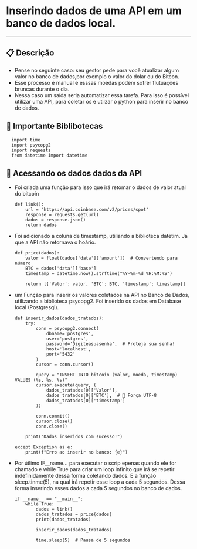 # Inserindo dados de uma API em um banco de dados local.
-----------------------------------------------------------------------
## 📋 Descrição

  - Pense no seguinte caso: seu gestor pede para você atualizar algum valor no banco de dados,por exemplo o valor do dolar ou do Bitcon. 
  - Esse processo é manual e esssas moedas podem sofrer flutuações bruncas durante o dia.
  - Nessa caso um saída seria automatizar essa tarefa. Para isso é possível utilizar uma API, para coletar os e utilzar o python para inserir no banco de dados.

  
## 📖 Importante Biblibotecas 

      import time 
      import psycopg2 
      import requests 
      from datetime import datetime

## 📃 Acessando os dados dados da API 

- Foi criada uma função para isso que irá retomar o dados de valor atual do bitcoin 

      def link():
          url = "https://api.coinbase.com/v2/prices/spot"
          response = requests.get(url)
          dados = response.json()
          return dados

- Foi adicionado a coluna de timestamp, utiliando a biblioteca datetim. Já que a API não retornava o hoário.

      def price(dados):
          valor = float(dados['data']['amount'])  # Convertendo para número
          BTC = dados['data']['base']
          timestamp = datetime.now().strftime("%Y-%m-%d %H:%M:%S")
      
          return [{'Valor': valor, 'BTC': BTC, 'timestamp': timestamp}]

- um Função para inserir os valores coletados na API no Banco de Dados, utilizando a biblioteca psycopg2. Foi inserido os dados em Database local (Postgresql). 

      def inserir_dados(dados_tratados):
          try:
              conn = psycopg2.connect(
                  dbname='postgres',
                  user='postgres',
                  password='Digiteasuasenha',  # Proteja sua senha!
                  host='localhost',
                  port='5432'
              )
              cursor = conn.cursor()
      
              query = "INSERT INTO bitcoin (valor, moeda, timestamp) VALUES (%s, %s, %s)"
              cursor.execute(query, (
                  dados_tratados[0]['Valor'],
                  dados_tratados[0]['BTC'],  # 🔹 Força UTF-8
                  dados_tratados[0]['timestamp']
              ))
      
              conn.commit()
              cursor.close()
              conn.close()
  
          print("Dados inseridos com sucesso!")
  
      except Exception as e:
          print(f"Erro ao inserir no banco: {e}")

- Por útlimo IF__name... para executar o scrip epenas quando ele for chamado e while True para criar um loop infinito que irá se repetir indefinidamente dessa forma coletando dados. E a função sleep.tinme(5), na qual irá repetir esse loop a cada 5 segundos. Dessa forma inserindo esses dados a cada 5 segundos no banco de dados.

 
      if __name__ == "__main__":
          while True:
              dados = link()
              dados_tratados = price(dados)
              print(dados_tratados)
      
              inserir_dados(dados_tratados)
      
              time.sleep(5)  # Pausa de 5 segundos

